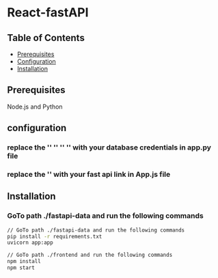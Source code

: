 # React-fastAPI

## Table of Contents
- [Prerequisites](#Prerequisites)
- [Configuration](#configuration)
- [Installation](#installation)


## Prerequisites
Node.js and Python

## configuration
### replace the '<name>' '<password>' '<host>' '<databasename>' with your database credentials in app.py file
### replace the '<api link>' with your fast api link in App.js file

## Installation
### GoTo path ./fastapi-data and run the following commands
```bash
// GoTo path ./fastapi-data and run the following commands
pip install -r requirements.txt
uvicorn app:app

// GoTo path ./frontend and run the following commands
npm install
npm start

 
